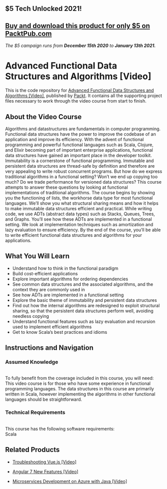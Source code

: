 ## $5 Tech Unlocked 2021!
[Buy and download this product for only $5 on PacktPub.com](https://www.packtpub.com/)
-----
*The $5 campaign         runs from __December 15th 2020__ to __January 13th 2021.__*

# Advanced Functional Data Structures and Algorithms [Video]
This is the code repository for [Advanced Functional Data Structures and Algorithms [Video]](https://www.packtpub.com/application-development/advanced-functional-data-structures-and-algorithms-video?utm_source=github&utm_medium=repository&utm_campaign=9781788390477), published by [Packt](https://www.packtpub.com/?utm_source=github). It contains all the supporting project files necessary to work through the video course from start to finish.
## About the Video Course
Algorithms and datastructures are fundamentals in computer programming. Functional data structures have the power to improve the codebase of an application and improve its efficiency. With the advent of functional programming and powerful functional languages such as Scala, Clojure, and Elixir becoming part of important enterprise applications, functional data structures have gained an important place in the developer toolkit.
Immutability is a cornerstone of functional programming. Immutable and persistent data structures are thread-safe by definition and therefore are very appealing to write robust concurrent programs. But how do we express traditional algorithms in a functional setting? Won’t we end up copying too much? Do we trade performance for versioned data structures? This course attempts to answer these questions by looking at functional implementations of traditional algorithms.
The course begins by showing you the functioning of lists, the workhorse data type for most functional languages. We’ll show you what structural sharing means and how it helps to make immutable data structures efficient and practical.
While writing code, we use ADTs (abstract data types) such as Stacks, Queues, Trees, and Graphs. You’ll see how these ADTs are implemented in a functional setting. We look at implementation techniques such as amortization and lazy evaluation to ensure efficiency. By the end of the course, you’ll be able to write efficient functional data structures and algorithms for your applications.

<H2>What You Will Learn</H2>
<DIV class=book-info-will-learn-text>
<UL>
<LI> Understand how to think in the functional paradigm
<LI> Build cost-efficient applications
<LI> Explore important algorithms for ordering dependencies
<LI> See common data structures and the associated algorithms, and the context they are commonly used in
<LI> See how ADTs are implemented in a functional setting
<LI> Explore the basic theme of immutability and persistent data structures
<LI> Find out how the internal algorithms are redesigned to exploit structural sharing, so that the persistent data structures perform well, avoiding needless copying
<LI> Understand functional features such as lazy evaluation and recursion used to implement efficient algorithms
<LI> Get to know Scala’s best practices and idioms   </LI></UL></DIV>

## Instructions and Navigation
### Assumed Knowledge
<br>To fully benefit from the coverage included in this course, you will need:<br/>
This video course is for those who have some experience in functional programming languages. The data structures in this course are primarily written in Scala, however implementing the algorithms in other functional languages should be straightforward.

### Technical Requirements
<br>This course has the following software requirements:<br/>
Scala

## Related Products
* [Troubleshooting Vue.js [Video]](https://www.packtpub.com/application-development/troubleshooting-vuejs-video?utm_source=github&utm_medium=repository&utm_campaign=9781788993531)

* [Angular 7 New Features [Video]](https://www.packtpub.com/web-development/angular-7-new-features-video?utm_source=github&utm_medium=repository&utm_campaign=9781789619683)

* [Microservices Development on Azure with Java [Video]](https://www.packtpub.com/virtualization-and-cloud/microservices-development-azure-java-video?utm_source=github&utm_medium=repository&utm_campaign=9781789808858)
